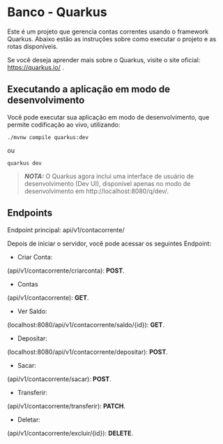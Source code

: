 # Banco - Quarkus

Este é um projeto que gerencia contas correntes usando o framework Quarkus. Abaixo estão as instruções sobre como executar o projeto e as rotas disponíveis.

Se você deseja aprender mais sobre o Quarkus, visite o site oficial: https://quarkus.io/ .

## Executando a aplicação em modo de desenvolvimento
Você pode executar sua aplicação em modo de desenvolvimento, que permite codificação ao vivo, utilizando:
```shell script
./mvnw compile quarkus:dev
```
ou 
```shell script
quarkus dev
```


> **_NOTA:_**  O Quarkus agora inclui uma interface de usuário de desenvolvimento (Dev UI), disponível apenas no modo de desenvolvimento em http://localhost:8080/q/dev/.

## Endpoints

Endpoint principal: api/v1/contacorrente/

Depois de iniciar o servidor, você pode acessar os seguintes Endpoint:

- Criar Conta:

(api/v1/contacorrente/criarconta): **POST**.

- Contas

(api/v1/contacorrente): **GET**.

- Ver Saldo:

(localhost:8080/api/v1/contacorrente/saldo/{id}): **GET**.

- Depositar:

(localhost:8080/api/v1/contacorrente/depositar): **POST**.

- Sacar:

 (api/v1/contacorrente/sacar): **POST**.

- Transferir:

(api/v1/contacorrente/transferir): **PATCH**.

- Deletar:

(api/v1/contacorrente/excluir/{id}): **DELETE**.
